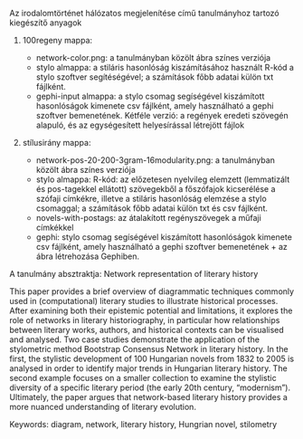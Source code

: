 Az irodalomtörténet hálózatos megjelenítése című tanulmányhoz tartozó kiegészítő anyagok

1. 100regeny mappa:
   - network-color.png: a tanulmányban közölt ábra színes verziója
   - stylo almappa: a stiláris hasonlóság kiszámításához használt R-kód a stylo szoftver segítéségével; a számítások főbb adatai külön txt fájlként.
   - gephi-input almappa: a stylo csomag segíségével kiszámított hasonlóságok kimenete csv fájlként, amely használható a gephi szoftver bemenetének. Kétféle verzió: a regények eredeti szövegén alapuló, és az egységesített helyesírással létrejött fájlok

2. stílusirány mappa:
   - network-pos-20-200-3gram-16modularity.png: a tanulmányban közölt ábra színes verziója
   - stylo almappa: R-kód: az előzetesen nyelvileg elemzett (lemmatizált és pos-tagekkel ellátott) szövegekből a főszófajok kicserélése a szófaji címkékre, illetve a stiláris hasonlóság elemzése a stylo csomaggal; a számítások főbb adatai külön txt és csv fájlként.
   - novels-with-postags: az átalakított regényszövegek a műfaji címkékkel
   - gephi:  stylo csomag segíségével kiszámított hasonlóságok kimenete csv fájlként, amely használható a gephi szoftver bemenetének + az ábra létrehozása Gephiben. 


A tanulmány absztraktja:
Network representation of literary history

This paper provides a brief overview of diagrammatic techniques commonly used in (computational) literary studies to illustrate historical processes. After examining both their epistemic potential and limitations, it explores the role of networks in literary historiography, in particular how relationships between literary works, authors, and historical contexts can be visualised and analysed. Two case studies demonstrate the application of the stylometric method Bootstrap Consensus Network in literary history. In the first, the stylistic development of 100 Hungarian novels from 1832 to 2005 is analysed in order to identify major trends in Hungarian literary history. The second example focuses on a smaller collection to examine the stylistic diversity of a specific literary period (the early 20th century, “modernism”). Ultimately, the paper argues that network-based literary history provides a more nuanced understanding of literary evolution.

Keywords: diagram, network, literary history, Hungrian novel, stilometry

